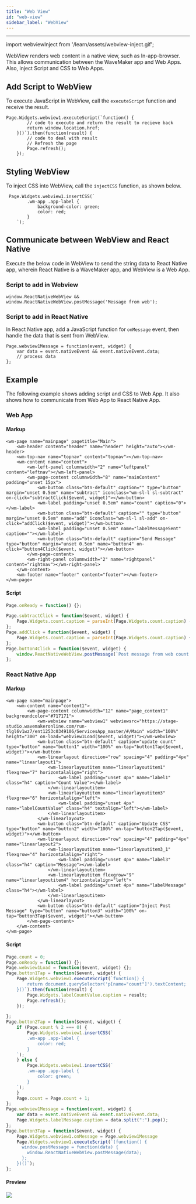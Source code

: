 ```yaml
---
title: "Web View"
id: "web-view"
sidebar_label: "WebView"
---
```

---
import webviewInject from '/learn/assets/webview-inject.gif';

WebView renders web content in a native view, such as In-app-browser. This allows communication between the WaveMaker app and Web Apps. Also, inject Script and CSS to Web Apps.

## Add Script to WebView

To execute JavaScript in WebView, call the `executeScript` function and receive the result.

```
Page.Widgets.webview1.executeScript(`function() {
        // code to execute and return the result to recieve back
        return window.location.href; 
    }()`).then(function(result) {
        // code to deal with result
        // Refresh the page
        Page.refresh();
    });
```

## Styling WebView

To inject CSS into WebView, call the `injectCSS` function, as shown below.

```
 Page.Widgets.webview1.insertCSS(`
        .wm-app .app-label {
            background-color: green;
            color: red;
        }
    `);
```

## Communicate between WebView and React Native

Execute the below code in WebView to send the string data to React Native app, wherein React Native is a WaveMaker app, and WebView is a Web App. 

### Script to add in Webview

```
window.ReactNativeWebView && window.ReactNativeWebView.postMessage('Message from web');
```

### Script to add in React Native

In React Native app, add a JavaScript function for `onMessage` event, then handle the data that is sent from WebView.

```
Page.webview1Message = function(event, widget) {
    var data = event.nativeEvent && event.nativeEvent.data;
    // process data
};
```

## Example

The following example shows adding script and CSS to Web App. It also shows how to communicate from Web App to React Native App.

### Web App

#### Markup
```
<wm-page name="mainpage" pagetitle="Main">
    <wm-header content="header" name="header" height="auto"></wm-header>
    <wm-top-nav name="topnav" content="topnav"></wm-top-nav>
    <wm-content name="content">
        <wm-left-panel columnwidth="2" name="leftpanel" content="leftnav"></wm-left-panel>
        <wm-page-content columnwidth="8" name="mainContent" padding="unset 15px">
            <wm-button class="btn-default" caption="" type="button" margin="unset 0.5em" name="subtract" iconclass="wm-sl-l sl-subtract" on-click="subtractClick($event, widget)"></wm-button>
            <wm-label padding="unset 0.5em" name="count" caption="0"></wm-label>
            <wm-button class="btn-default" caption="" type="button" margin="unset 0.5em" name="add" iconclass="wm-sl-l sl-add" on-click="addClick($event, widget)"></wm-button>
            <wm-label padding="unset 0.5em" name="labelMessageSent" caption=""></wm-label>
            <wm-button class="btn-default" caption="Send Message" type="button" margin="unset 0.5em" name="button4" on-click="button4Click($event, widget)"></wm-button>
        </wm-page-content>
        <wm-right-panel columnwidth="2" name="rightpanel" content="rightnav"></wm-right-panel>
    </wm-content>
    <wm-footer name="footer" content="footer"></wm-footer>
</wm-page>
```

#### Script

```js
Page.onReady = function() {};

Page.subtractClick = function($event, widget) {
    Page.Widgets.count.caption = parseInt(Page.Widgets.count.caption) - 1;
};
Page.addClick = function($event, widget) {
    Page.Widgets.count.caption = parseInt(Page.Widgets.count.caption) + 1;
};
Page.button4Click = function($event, widget) {
    window.ReactNativeWebView.postMessage(`Post message from web count is: ${Page.Widgets.count.caption}*`);
};
```

### React Native App

#### Markup
```
<wm-page name="mainpage">
    <wm-content name="content1">
        <wm-page-content columnwidth="12" name="page_content1" backgroundcolor="#717171">
            <wm-webview name="webview1" webviewsrc="https://stage-studio.wavemakeronline.com/run-tlgl6v1wz7/ent1253c0349106/ServicesApp_master/#/Main" width="100%" height="300" on-load="webview1Load($event, widget)"></wm-webview>
            <wm-button class="btn-default" caption="update count" type="button" name="button1" width="100%" on-tap="button1Tap($event, widget)"></wm-button>
            <wm-linearlayout direction="row" spacing="4" padding="4px" name="linearlayout1">
                <wm-linearlayoutitem name="linearlayoutitem1" flexgrow="7" horizontalalign="right">
                    <wm-label padding="unset 4px" name="label1" class="h4" caption="Count Value"></wm-label>
                </wm-linearlayoutitem>
                <wm-linearlayoutitem name="linearlayoutitem3" flexgrow="6" horizontalalign="left">
                    <wm-label padding="unset 4px" name="labelCountValue" class="h4" textalign="left"></wm-label>
                </wm-linearlayoutitem>
            </wm-linearlayout>
            <wm-button class="btn-default" caption="Update CSS" type="button" name="button2" width="100%" on-tap="button2Tap($event, widget)"></wm-button>
            <wm-linearlayout direction="row" spacing="4" padding="4px" name="linearlayout2">
                <wm-linearlayoutitem name="linearlayoutitem3_1" flexgrow="4" horizontalalign="right">
                    <wm-label padding="unset 4px" name="label3" class="h4" caption="Message"></wm-label>
                </wm-linearlayoutitem>
                <wm-linearlayoutitem flexgrow="9" name="linearlayoutitem4" horizontalalign="left">
                    <wm-label padding="unset 4px" name="labelMessage" class="h4"></wm-label>
                </wm-linearlayoutitem>
            </wm-linearlayout>
            <wm-button class="btn-default" caption="Inject Post Message" type="button" name="button3" width="100%" on-tap="button3Tap($event, widget)"></wm-button>
        </wm-page-content>
    </wm-content>
</wm-page>
```

#### Script
```js
Page.count = 0;
Page.onReady = function() {};
Page.webview1Load = function($event, widget) {};
Page.button1Tap = function($event, widget) {
    Page.Widgets.webview1.executeScript(`function() {
        return document.querySelector('p[name="count"]').textContent;
    }()`).then(function(result) {
        Page.Widgets.labelCountValue.caption = result;
        Page.refresh();
    });

};
Page.button2Tap = function($event, widget) {
    if (Page.count % 2 === 0) {
        Page.Widgets.webview1.insertCSS(`
        .wm-app .app-label {
            color: red;
        }
    `);
    } else {
        Page.Widgets.webview1.insertCSS(`
        .wm-app .app-label {
            color: green;
        }
    `);
    }
    Page.count = Page.count + 1;
};
Page.webview1Message = function(event, widget) {
    var data = event.nativeEvent && event.nativeEvent.data;
    Page.Widgets.labelMessage.caption = data.split(":").pop();
};
Page.button3Tap = function($event, widget) {
    Page.Widgets.webview1.onMessage = Page.webview1Message
    Page.Widgets.webview1.executeScript(`(function() {
      window.postMessage = function(data) {
        window.ReactNativeWebView.postMessage(data);
      };
    })()`);
};
```

#### Preview

<div style={{flex:1}}>
<img src={webviewInject}/>
</div>

